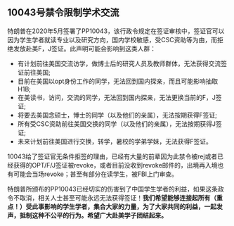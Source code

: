 ## 10043号禁令限制学术交流

特朗普在2020年5月签署了PP10043，该行政令规定在签证审核中，签证官可以因为学生学者就读专业以及研究方向，国内学校敏感，受CSC资助等为由，而拒绝发放赴美F，J签证。此声明可能会影响到这类人群：

- 有计划前往美国交流访学，做博士后的研究人员及教师群体，无法获得交流签证前往美国;
- 目前在美国以opt身份工作的同学，无法回到国内探亲，而且可能影响抽取H1B;
- 在美读书，访问，交流的同学，无法回到国内探亲，无法更换当前的F，J签证;
- 将要去美国念硕士，博士的同学（以及他们的亲属），无法按期获得F签证;
- 所有受CSC资助前往美国交换的同学（以及他们的亲属），无法按期获得J签证;
- 未来计划前往美国进行交换，转学，暑校的学弟学妹，无法获得F签证。

10043给了签证官无条件拒签的理由，已经有大量的前辈因为此禁令被rej或者已经获得的OPT/F/J签证被revoke，或者目前没收到revoke邮件的，出境再入境也有可能会当场revoke；甚至有部分在读学生，被FBI上门审查。

特朗普所颁布的PP10043已经切实的伤害到了中国学生学者的利益，如果这条政令不取消，相关人士甚至可能永远无法获得签证！**我们希望能够连接起所有（重点！）受此事影响的学生学者，集合大家的力量，为了大家共同的利益，一起发声，抵制这种不公平的行为。希望广大赴美学子团结起来。**

